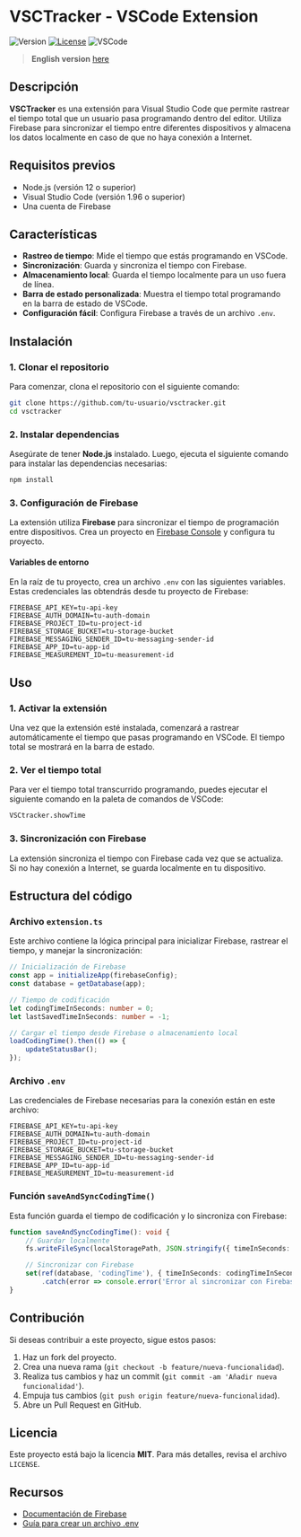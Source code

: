 
# VSCTracker - VSCode Extension

![Version](https://img.shields.io/badge/version-1.0.0-yellow.svg)
[![License](https://img.shields.io/badge/license-MIT-darkred.svg)](LICENCE)
![VSCode](https://img.shields.io/badge/VSCode-1.96+-blue.svg)

> **English version** [here](README.en.md)

## Descripción

**VSCTracker** es una extensión para Visual Studio Code que permite rastrear el tiempo total que un usuario pasa programando dentro del editor. Utiliza Firebase para sincronizar el tiempo entre diferentes dispositivos y almacena los datos localmente en caso de que no haya conexión a Internet.

## Requisitos previos

- Node.js (versión 12 o superior)
- Visual Studio Code (versión 1.96 o superior)
- Una cuenta de Firebase

## Características

- **Rastreo de tiempo**: Mide el tiempo que estás programando en VSCode.
- **Sincronización**: Guarda y sincroniza el tiempo con Firebase.
- **Almacenamiento local**: Guarda el tiempo localmente para un uso fuera de línea.
- **Barra de estado personalizada**: Muestra el tiempo total programando en la barra de estado de VSCode.
- **Configuración fácil**: Configura Firebase a través de un archivo `.env`.

## Instalación

### 1. Clonar el repositorio

Para comenzar, clona el repositorio con el siguiente comando:

```bash
git clone https://github.com/tu-usuario/vsctracker.git
cd vsctracker
```

### 2. Instalar dependencias

Asegúrate de tener **Node.js** instalado. Luego, ejecuta el siguiente comando para instalar las dependencias necesarias:

```bash
npm install
```

### 3. Configuración de Firebase

La extensión utiliza **Firebase** para sincronizar el tiempo de programación entre dispositivos. Crea un proyecto en [Firebase Console](https://console.firebase.google.com/) y configura tu proyecto.

#### Variables de entorno

En la raíz de tu proyecto, crea un archivo `.env` con las siguientes variables. Estas credenciales las obtendrás desde tu proyecto de Firebase:

```env
FIREBASE_API_KEY=tu-api-key
FIREBASE_AUTH_DOMAIN=tu-auth-domain
FIREBASE_PROJECT_ID=tu-project-id
FIREBASE_STORAGE_BUCKET=tu-storage-bucket
FIREBASE_MESSAGING_SENDER_ID=tu-messaging-sender-id
FIREBASE_APP_ID=tu-app-id
FIREBASE_MEASUREMENT_ID=tu-measurement-id
```

## Uso

### 1. Activar la extensión

Una vez que la extensión esté instalada, comenzará a rastrear automáticamente el tiempo que pasas programando en VSCode. El tiempo total se mostrará en la barra de estado.

### 2. Ver el tiempo total

Para ver el tiempo total transcurrido programando, puedes ejecutar el siguiente comando en la paleta de comandos de VSCode:

```bash
VSCtracker.showTime
```

### 3. Sincronización con Firebase

La extensión sincroniza el tiempo con Firebase cada vez que se actualiza. Si no hay conexión a Internet, se guarda localmente en tu dispositivo.

## Estructura del código

### **Archivo `extension.ts`**

Este archivo contiene la lógica principal para inicializar Firebase, rastrear el tiempo, y manejar la sincronización:

```typescript
// Inicialización de Firebase
const app = initializeApp(firebaseConfig);
const database = getDatabase(app);

// Tiempo de codificación
let codingTimeInSeconds: number = 0;
let lastSavedTimeInSeconds: number = -1;

// Cargar el tiempo desde Firebase o almacenamiento local
loadCodingTime().then(() => {
    updateStatusBar();
});
```

### **Archivo `.env`**

Las credenciales de Firebase necesarias para la conexión están en este archivo:

```env
FIREBASE_API_KEY=tu-api-key
FIREBASE_AUTH_DOMAIN=tu-auth-domain
FIREBASE_PROJECT_ID=tu-project-id
FIREBASE_STORAGE_BUCKET=tu-storage-bucket
FIREBASE_MESSAGING_SENDER_ID=tu-messaging-sender-id
FIREBASE_APP_ID=tu-app-id
FIREBASE_MEASUREMENT_ID=tu-measurement-id
```

### **Función `saveAndSyncCodingTime()`**

Esta función guarda el tiempo de codificación y lo sincroniza con Firebase:

```typescript
function saveAndSyncCodingTime(): void {
    // Guardar localmente
    fs.writeFileSync(localStoragePath, JSON.stringify({ timeInSeconds: codingTimeInSeconds }));

    // Sincronizar con Firebase
    set(ref(database, 'codingTime'), { timeInSeconds: codingTimeInSeconds })
        .catch(error => console.error('Error al sincronizar con Firebase:', error));
}
```

## Contribución

Si deseas contribuir a este proyecto, sigue estos pasos:

1. Haz un fork del proyecto.
2. Crea una nueva rama (`git checkout -b feature/nueva-funcionalidad`).
3. Realiza tus cambios y haz un commit (`git commit -am 'Añadir nueva funcionalidad'`).
4. Empuja tus cambios (`git push origin feature/nueva-funcionalidad`).
5. Abre un Pull Request en GitHub.

## Licencia

Este proyecto está bajo la licencia **MIT**. Para más detalles, revisa el archivo `LICENSE`.

## Recursos

- [Documentación de Firebase](https://firebase.google.com/docs)
- [Guía para crear un archivo .env](https://www.npmjs.com/package/dotenv)

